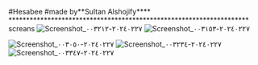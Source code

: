 #Hesabee
#made by**Sultan Alshojify****       ********************************************************************
screans
![Screenshot_٢٠٢٤٠٢٢٧-٠٠٣٢١٢](https://github.com/Sultanibnkhalid/Hesabee/assets/95893896/c4cd214f-2f30-4bf7-b6c5-0cf0d3347f48)
 ![Screenshot_٢٠٢٤٠٢٢٧-٠٠٣١٥٣](https://github.com/Sultanibnkhalid/Hesabee/assets/95893896/b01dceab-f1d3-4747-bc47-ad776e75ff62)

![Screenshot_٢٠٢٤٠٢٢٧-٠٠٣٠٥٠](https://github.com/Sultanibnkhalid/Hesabee/assets/95893896/9b10c76b-d869-439d-9562-80a7fc451ec4)
![Screenshot_٢٠٢٤٠٢٢٧-٠٠٣٢٣٤](https://github.com/Sultanibnkhalid/Hesabee/assets/95893896/54cfb047-4802-40a8-9b85-4217f0a20d26)
![Screenshot_٢٠٢٤٠٢٢٧-٠٠٣٣٤٧](https://github.com/Sultanibnkhalid/Hesabee/assets/95893896/402ea01b-5dee-4113-b2b5-0d5b086f4be3)
